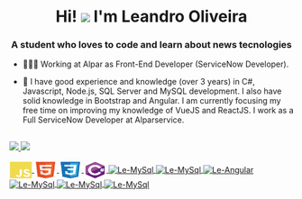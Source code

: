 
<h1 align="center">Hi! <img src="https://raw.githubusercontent.com/kaueMarques/kaueMarques/master/hi.gif" width="30px"> I'm Leandro Oliveira</h1>
<h3 align="center">A student who loves to code and learn about news tecnologies</h3>

- 👨🏻‍💻 Working at Alpar as Front-End Developer (ServiceNow Developer).

- 🌱 I have good experience and knowledge (over 3 years) in C#, Javascript, Node.js, SQL Server and MySQL development.
I also have solid knowledge in Bootstrap and Angular.
I am currently focusing my free time on improving my knowledge of VueJS and ReactJS.
I work as a Full ServiceNow Developer at Alparservice.

##

 <div>
  <a href="https://github.com/LeandroMascalhusk">
  <img height="150em" src="https://github-readme-stats.vercel.app/api?username=LeandroMascalhusk&show_icons=true&theme=midnight-purple&include_all_commits=true&count_private=true"/>
  <img height="150em" src="https://github-readme-stats.vercel.app/api/top-langs/?username=LeandroMascalhusk&layout=compact&langs_count=7&theme=midnight-purple"/>
</div>
  <div style="display: inline_block"><br>
  <img align="center" alt="Le-Js" height="30" width="40" src="https://raw.githubusercontent.com/devicons/devicon/master/icons/javascript/javascript-plain.svg">
  <img align="center" alt="Le-HTML" height="30" width="40" src="https://raw.githubusercontent.com/devicons/devicon/master/icons/html5/html5-original.svg">
  <img align="center" alt="Le-CSS" height="30" width="40" src="https://raw.githubusercontent.com/devicons/devicon/master/icons/css3/css3-original.svg">
  <img align="center" alt="Le-Csharp" height="30" width="40" src="https://raw.githubusercontent.com/devicons/devicon/master/icons/csharp/csharp-original.svg">
  <img align="center" alt="Le-MySql" height="30" width="40" src="https://cdn.jsdelivr.net/gh/devicons/devicon/icons/nodejs/nodejs-plain.svg">
  <img align="center" alt="Le-MySql" height="30" width="40" src="https://cdn.jsdelivr.net/gh/devicons/devicon/icons/react/react-original.svg" />
  <img align="center" alt="Le-Angular" height="30" width="40" src="https://cdn.jsdelivr.net/gh/devicons/devicon/icons/angularjs/angularjs-plain.svg">
  <img align="center" alt="Le-MySql" height="30" width="40" src="https://cdn.jsdelivr.net/gh/devicons/devicon/icons/vuejs/vuejs-plain-wordmark.svg">
  <img align="center" alt="Le-MySql" height="30" width="40" src="https://cdn.jsdelivr.net/gh/devicons/devicon/icons/mysql/mysql-plain.svg">
  <img align="center" alt="Le-MySql" height="30" width="40" src="https://cdn.jsdelivr.net/gh/devicons/devicon/icons/dot-net/dot-net-plain.svg">

</div>


